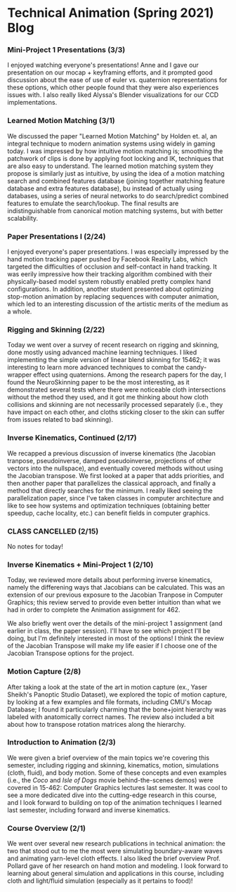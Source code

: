 # Technical Animation (Spring 2021) Blog

### Mini-Project 1 Presentations (3/3)

I enjoyed watching everyone's presentations! Anne and I gave our presentation on our mocap + keyframing efforts, and it prompted good discussion about the ease of use of euler vs. quaternion representations for these options, which other people found that they were also experiences issues with. I also really liked Alyssa's Blender visualizations for our CCD implementations.

### Learned Motion Matching (3/1)

We discussed the paper "Learned Motion Matching" by Holden et. al, an integral technique to modern animation systems using widely in gaming today. I was impressed by how intuitive motion matching is; smoothing the patchwork of clips is done by applying foot locking and IK, techniques that are also easy to understand. The learned motion matching system they propose is similarly just as intuitive, by using the idea of a motion matching search and combined features database (joining together matching feature database and extra features database), bu instead of actually using databases, using a series of neural networks to do search/predict combined features to emulate the search/lookup. The final results are indistinguishable from canonical motion matching systems, but with better scalability.

### Paper Presentations I (2/24)

I enjoyed everyone's paper presentations. I was especially impressed by the hand motion tracking paper pushed by Facebook Reality Labs, which targeted the difficulties of occlusion and self-contact in hand tracking. It was eerily impressive how their tracking algorithm combined with their physically-based model system robustly enabled pretty complex hand configurations. In addition, another student presented about optimizing stop-motion animation by replacing sequences with computer animation, which led to an interesting discussion of the artistic merits of the medium as a whole. 

### Rigging and Skinning (2/22)

Today we went over a survey of recent research on rigging and skinning, done mostly using advanced machine learning techniques. I liked implementing the simple version of linear blend skinning for 15462; it was interesting to learn more advanced techniques to combat the candy-wrapper effect using quaternions. Among the research papers for the day, I found the NeuroSkinning paper to be the most interesting, as it demonstrated several tests where there were noticeable cloth intersections without the method they used, and it got me thinking about how cloth collisions and skinning are not necessarily processed separately (i.e., they have impact on each other, and cloths sticking closer to the skin can suffer from issues related to bad skinning).

### Inverse Kinematics, Continued (2/17)

We recapped a previous discussion of inverse kinematics (the Jacobian tranpose, pseudoinverse, damped pseudoinverse, projections of other vectors into the nullspace), and eventually covered methods without using the Jacobian transpose. We first looked at a paper that adds priorities, and then another paper that parallelizes the classical approach, and finally a method that directly searches for the minimum. I really liked seeing the parallelization paper, since I've taken classes in computer architecture and like to see how systems and optimization techniques (obtaining better speedup, cache locality, etc.) can benefit fields in computer graphics.

### CLASS CANCELLED (2/15)

No notes for today!

### Inverse Kinematics + Mini-Project 1 (2/10)

Today, we reviewed more details about performing inverse kinematics, namely the differening ways that Jacobians can be calculated. This was an extension of our previous exposure to the Jacobian Tranpose in Computer Graphics; this review served to provide even better intuition than what we had in order to complete the Animation assignment for 462. 

We also briefly went over the details of the mini-project 1 assignment (and earlier in class, the paper session). I'll have to see which project I'll be doing, but I'm definitely interested in most of the options! I think the review of the Jacobian Transpose will make my life easier if I choose one of the Jacobian Transpose options for the project. 

### Motion Capture (2/8)

After taking a look at the state of the art in motion capture (ex., Yaser Sheikh's Panoptic Studio Dataset), we explored the topic of motion capture, by looking at a few examples and file formats, including CMU's Mocap Database; I found it particularly charming that the bone+joint hierarchy was labeled with anatomically correct names. The review also included a bit about how to transpose rotation matrices along the hierarchy.

### Introduction to Animation (2/3)

We were given a brief overview of the main topics we're covering this semester, including rigging and skinning, kinematics, motion, simulations (cloth, fluid), and body motion. Some of these concepts and even examples (i.e., the *Coco* and *Isle of Dogs* movie behind-the-scenes demos) were covered in 15-462: Computer Graphics lectures last semester. It was cool to see a more dedicated dive into the cutting-edge research in this course, and I look forward to building on top of the animation techniques I learned last semester, including forward and inverse kinematics.

### Course Overview (2/1)

We went over several new research publications in technical animation: the two that stood out to me the most were simulating boundary-aware waves and animating yarn-level cloth effects. I also liked the brief overview Prof. Pollard gave of her research on hand motion and modeling. I look forward to learning about general simulation and applications in this course, including cloth and light/fluid simulation (especially as it pertains to food)!